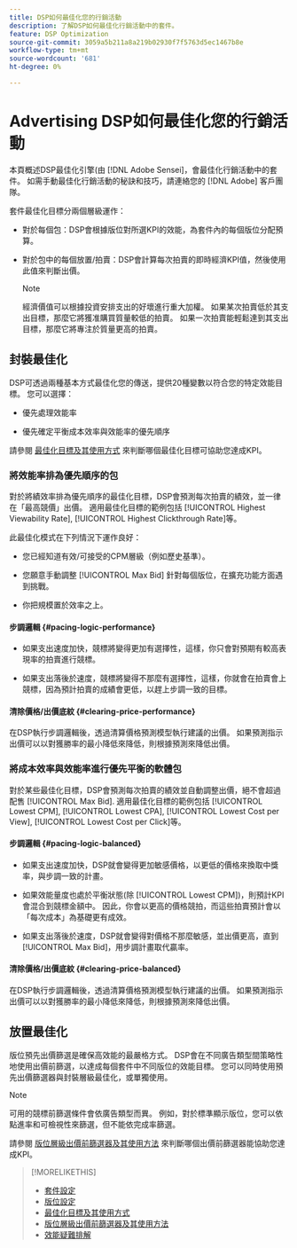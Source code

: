 ```yaml
---
title: DSP如何最佳化您的行銷活動
description: 了解DSP如何最佳化行銷活動中的套件。
feature: DSP Optimization
source-git-commit: 3059a5b211a8a219b02930f7f5763d5ec1467b8e
workflow-type: tm+mt
source-wordcount: '681'
ht-degree: 0%

---
```


# Advertising DSP如何最佳化您的行銷活動

本頁概述DSP最佳化引擎(由 [!DNL Adobe Sensei]，會最佳化行銷活動中的套件。 如需手動最佳化行銷活動的秘訣和技巧，請連絡您的 [!DNL Adobe] 客戶團隊。 <!-- add link to trading playbook if we add it to help -->

套件最佳化目標分兩個層級運作：

* 對於每個包：DSP會根據版位對所選KPI的效能，為套件內的每個版位分配預算。

* 對於包中的每個放置/拍賣：DSP會計算每次拍賣的即時經濟KPI值，然後使用此值來判斷出價。

   >[!NOTE]
   >
   >經濟價值可以根據投資安排支出的好壞進行重大加權。 如果某次拍賣低於其支出目標，那麼它將獲准購買質量較低的拍賣。 如果一次拍賣能輕鬆達到其支出目標，那麼它將專注於質量更高的拍賣。

## 封裝最佳化

DSP可透過兩種基本方式最佳化您的傳送，提供20種變數以符合您的特定效能目標。 您可以選擇：

* 優先處理效能率

* 優先確定平衡成本效率與效能率的優先順序

請參閱 [最佳化目標及其使用方式](optimization-goals.md) 來判斷哪個最佳化目標可協助您達成KPI。

### 將效能率排為優先順序的包

對於將績效率排為優先順序的最佳化目標，DSP會預測每次拍賣的績效，並一律在「最高競價」出價。 適用最佳化目標的範例包括 [!UICONTROL Highest Viewability Rate], [!UICONTROL Highest Clickthrough Rate]等。

此最佳化模式在下列情況下運作良好：

* 您已經知道有效/可接受的CPM層級（例如歷史基準）。

* 您願意手動調整 [!UICONTROL Max Bid] 針對每個版位，在擴充功能方面遇到挑戰。

* 你把規模置於效率之上。

#### 步調邏輯 {#pacing-logic-performance}

* 如果支出速度加快，競標將變得更加有選擇性，這樣，你只會對預期有較高表現率的拍賣進行競標。

* 如果支出落後於速度，競標將變得不那麼有選擇性，這樣，你就會在拍賣會上競標，因為預計拍賣的成績會更低，以趕上步調一致的目標。

#### 清除價格/出價底紋 {#clearing-price-performance}

在DSP執行步調邏輯後，透過清算價格預測模型執行建議的出價。 如果預測指示出價可以以對獲勝率的最小降低來降低，則根據預測來降低出價。

### 將成本效率與效能率進行優先平衡的軟體包

對於某些最佳化目標，DSP會預測每次拍賣的績效並自動調整出價，絕不會超過配售 [!UICONTROL Max Bid]. 適用最佳化目標的範例包括 [!UICONTROL Lowest CPM], [!UICONTROL Lowest CPA], [!UICONTROL Lowest Cost per View], [!UICONTROL Lowest Cost per Click]等。

#### 步調邏輯 {#pacing-logic-balanced}

* 如果支出速度加快，DSP就會變得更加敏感價格，以更低的價格來換取中獎率，與步調一致的計畫。

* 如果效能量度也處於平衡狀態(除 [!UICONTROL Lowest CPM])，則預計KPI會混合到競標金額中。 因此，你會以更高的價格競拍，而這些拍賣預計會以「每次成本」為基礎更有成效。

* 如果支出落後於速度，DSP就會變得對價格不那麼敏感，並出價更高，直到 [!UICONTROL Max Bid]，用步調計畫取代贏率。

#### 清除價格/出價底紋 {#clearing-price-balanced}

在DSP執行步調邏輯後，透過清算價格預測模型執行建議的出價。 如果預測指示出價可以以對獲勝率的最小降低來降低，則根據預測來降低出價。

## 放置最佳化

版位預先出價篩選是確保高效能的最嚴格方式。 DSP會在不同廣告類型間策略性地使用出價前篩選，以達成每個套件中不同版位的效能目標。 您可以同時使用預先出價篩選器與封裝層級最佳化，或單獨使用。

>[!NOTE]
>
>可用的競標前篩選條件會依廣告類型而異。 例如，對於標準顯示版位，您可以依點進率和可檢視性來篩選，但不能依完成率篩選。

請參閱 [版位層級出價前篩選器及其使用方法](optimization-pre-bid-filters.md) 來判斷哪個出價前篩選器能協助您達成KPI。

>[!MORELIKETHIS]
>
>* [套件設定](/help/dsp/campaign-management/packages/package-settings.md)
>* [版位設定](/help/dsp/campaign-management/placements/placement-settings.md)
>* [最佳化目標及其使用方式](optimization-goals.md)
>* [版位層級出價前篩選器及其使用方法](optimization-pre-bid-filters.md)
>* [效能疑難排解](/help/dsp/optimization/troubleshooting-performance.md)

